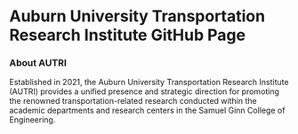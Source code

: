# Auburn University Transportation Research Institute GitHub Page
### About AUTRI
Established in 2021, the Auburn University Transportation Research Institute (AUTRI) provides a unified presence and strategic direction for promoting the renowned transportation-related research conducted within the academic departments and research centers in the Samuel Ginn College of Engineering.
